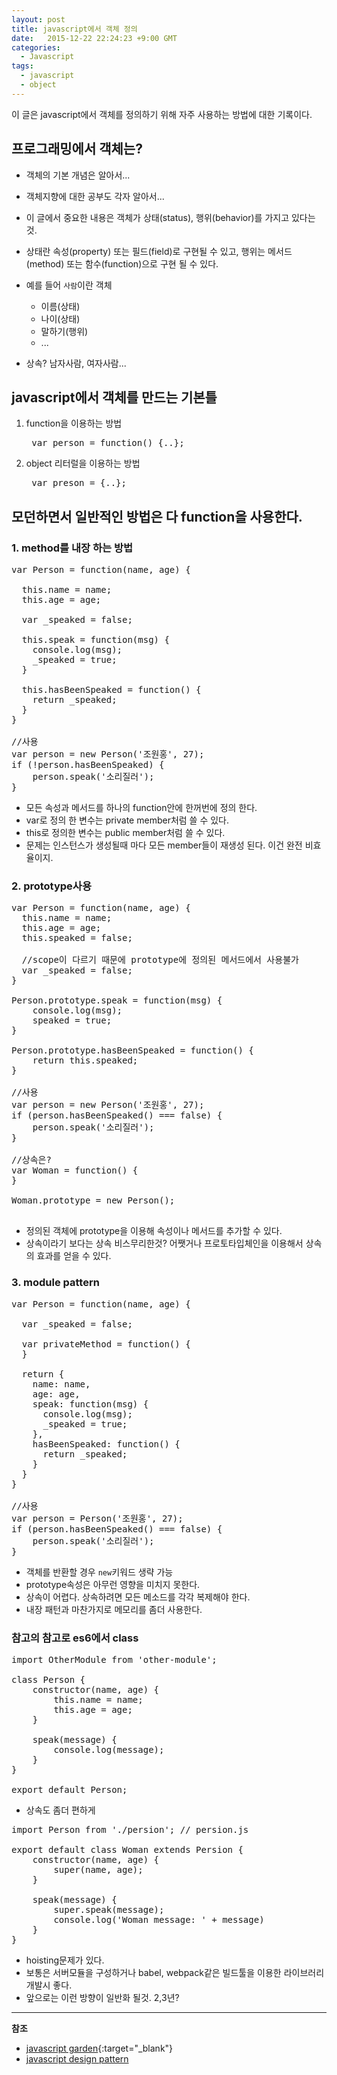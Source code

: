 ```yaml
---
layout: post
title: javascript에서 객체 정의
date:   2015-12-22 22:24:23 +9:00 GMT
categories: 
  - Javascript
tags: 
  - javascript
  - object
---
```


이 글은 javascript에서 객체를 정의하기 위해 자주 사용하는 방법에 대한 기록이다.

## 프로그래밍에서 객체는?
* 객체의 기본 개념은 알아서...
* 객체지향에 대한 공부도 각자 알아서...
* 이 글에서 중요한 내용은 객체가 상태(status), 행위(behavior)를 가지고 있다는 것.
* 상태란 속성(property) 또는 필드(field)로 구현될 수 있고, 행위는 메서드(method) 또는 함수(function)으로 구현 될 수 있다.

* 예를 들어 `사람`이란 객체
    - 이름(상태)
    - 나이(상태)
    - 말하기(행위)
    - ...

* 상속? 남자사람, 여자사람...

## javascript에서 객체를 만드는 기본틀
1. function을 이용하는 방법
    <pre class="prettyprint">
    var person = function() {..};</pre>

2. object 리터럴을 이용하는 방법
    <pre class="prettyprint">
    var preson = {..};</pre>

## 모던하면서 일반적인 방법은 다 function을 사용한다.


### 1. method를 내장 하는 방법

<pre class="prettyprint">
var Person = function(name, age) {

  this.name = name;
  this.age = age;

  var _speaked = false;

  this.speak = function(msg) {
    console.log(msg);
    _speaked = true;
  }

  this.hasBeenSpeaked = function() {
    return _speaked;
  }
}

//사용
var person = new Person('조원홍', 27);
if (!person.hasBeenSpeaked) {
    person.speak('소리질러');
}
</pre>

* 모든 속성과 메서드를 하나의 function안에 한꺼번에 정의 한다.
* var로 정의 한 변수는 private member처럼 쓸 수 있다.
* this로 정의한 변수는 public member처럼 쓸 수 있다.
* 문제는 인스턴스가 생성될때 마다 모든 member들이 재생성 된다. 이건 완전 비효율이지.

### 2. prototype사용

<pre class="prettyprint">
var Person = function(name, age) {
  this.name = name;
  this.age = age;
  this.speaked = false;

  //scope이 다르기 때문에 prototype에 정의된 메서드에서 사용불가
  var _speaked = false;
}

Person.prototype.speak = function(msg) {
    console.log(msg);
    speaked = true;
}

Person.prototype.hasBeenSpeaked = function() {
    return this.speaked;
}

//사용
var person = new Person('조원홍', 27);
if (person.hasBeenSpeaked() === false) {
    person.speak('소리질러');
}

//상속은?
var Woman = function() {
}

Woman.prototype = new Person();

</pre>

* 정의된 객체에 prototype을 이용해 속성이나 메서드를 추가할 수 있다.
* 상속이라기 보다는 상속 비스무리한것? 어쨋거나 프로토타입체인을 이용해서 상속의 효과를 얻을 수 있다.

### 3. module pattern

<pre class="prettyprint">
var Person = function(name, age) {

  var _speaked = false;

  var privateMethod = function() {
  }

  return {
    name: name,
    age: age,
    speak: function(msg) {
      console.log(msg);
      _speaked = true;
    },
    hasBeenSpeaked: function() {
      return _speaked;
    }
  }
}

//사용
var person = Person('조원홍', 27);
if (person.hasBeenSpeaked() === false) {
    person.speak('소리질러');
}</pre>

* 객체를 반환할 경우 `new`키워드 생략 가능
* prototype속성은 아무런 영향을 미치지 못한다.
* 상속이 어렵다. 상속하려면 모든 메소드를 각각 복제해야 한다.
* 내장 패턴과 마찬가지로 메모리를 좀더 사용한다.

### 참고의 참고로 es6에서 class

<pre class="pretryprint">
import OtherModule from 'other-module';

class Person {
    constructor(name, age) {
        this.name = name;
        this.age = age;
    }

    speak(message) {
        console.log(message);
    }
}

export default Person;
</pre>

* 상속도 좀더 편하게

<pre class="pretryprint">
import Person from './persion'; // persion.js

export default class Woman extends Persion {
    constructor(name, age) {
        super(name, age);
    }

    speak(message) {
        super.speak(message);
        console.log('Woman message: ' + message)
    }
}
</pre>

* hoisting문제가 있다.
* 보통은 서버모듈을 구성하거나 babel, webpack같은 빌드툴을 이용한 라이브러리 개발시 좋다.
* 앞으로는 이런 방향이 일반화 될것. 2,3년?
 


---
**참조**

* [javascript garden](http://bonsaiden.github.io/JavaScript-Garden/ko/){:target="_blank"}
* [javascript design pattern](http://addyosmani.com/resources/essentialjsdesignpatterns/book/)